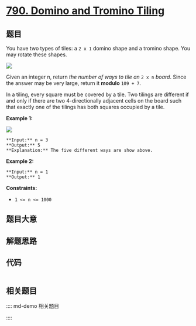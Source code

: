 # [790. Domino and Tromino Tiling](https://leetcode.com/problems/domino-and-tromino-tiling)

## 题目

You have two types of tiles: a `2 x 1` domino shape and a tromino shape. You
may rotate these shapes.

![](https://assets.leetcode.com/uploads/2021/07/15/lc-domino.jpg)

Given an integer n, return _the number of ways to tile an_ `2 x n` _board_.
Since the answer may be very large, return it **modulo** `109 + 7`.

In a tiling, every square must be covered by a tile. Two tilings are different
if and only if there are two 4-directionally adjacent cells on the board such
that exactly one of the tilings has both squares occupied by a tile.



**Example 1:**

![](https://assets.leetcode.com/uploads/2021/07/15/lc-domino1.jpg)

    
    
    **Input:** n = 3
    **Output:** 5
    **Explanation:** The five different ways are show above.
    

**Example 2:**

    
    
    **Input:** n = 1
    **Output:** 1
    



**Constraints:**

  * `1 <= n <= 1000`


## 题目大意

## 解题思路

## 代码

```javascript

```

## 相关题目

:::: md-demo 相关题目

::::
